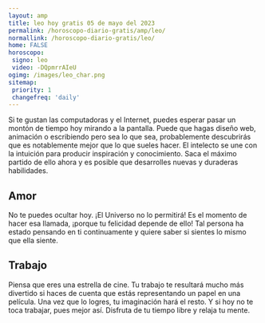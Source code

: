 ```yaml
---
layout: amp
title: leo hoy gratis 05 de mayo del 2023 
permalink: /horoscopo-diario-gratis/amp/leo/
normallink: /horoscopo-diario-gratis/leo/
home: FALSE
horoscopo:
 signo: leo
 video: -DQpmrrAIeU
ogimg: /images/leo_char.png
sitemap:
 priority: 1
 changefreq: 'daily'
---
```



Si te gustan las computadoras  y el Internet, puedes esperar pasar un montón de tiempo hoy mirando a la pantalla. Puede que hagas diseño web, animación o escribiendo pero sea lo que sea, probablemente descubrirás que es notablemente mejor que lo que sueles hacer. El intelecto se une con la intuición para producir inspiración y conocimiento. Saca el máximo partido de ello ahora y es posible que desarrolles nuevas y duraderas habilidades.

## Amor

No te puedes ocultar hoy. ¡El Universo no lo permitirá! Es el momento de hacer esa llamada, ¡porque tu felicidad depende de ello! Tal persona ha estado pensando en ti continuamente y quiere saber si sientes lo mismo que ella siente.

## Trabajo

Piensa que eres una estrella de cine. Tu trabajo te resultará mucho más divertido si haces de cuenta que estás representando un papel en una película. Una vez que lo logres, tu imaginación hará el resto. Y si hoy no te toca trabajar, pues mejor así. Disfruta de tu tiempo libre y relaja tu mente.